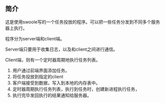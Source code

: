 ## 简介

这是使用swoole写的一个任务投放的程序。可以把一些任务分发到不同多个服务器上执行。

程序分为server端和client端。

Server端只要用于收集日志，以及和client之间进行通信。

Client端，则有一个定时器周期地执行任务列表。



1. 用户通过前端界面添加任务。
2. 将任务投放到指定的client
3. 客户端接受到数据，写入到本地的内存表中。
4. 定时器周期执行任务列表，执行到任务时，创建新进程执行任务，
5. 执行完毕发回执行的结果通知给服务器。